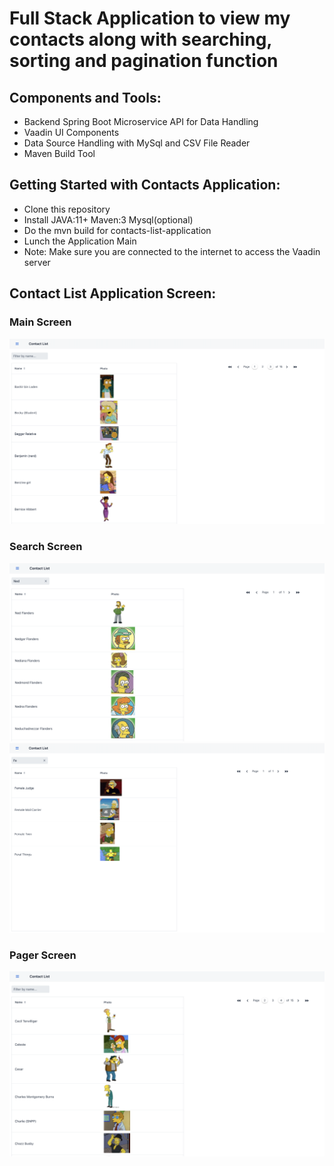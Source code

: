 # Full Stack Application to view my contacts along with searching, sorting and pagination function

## Components and Tools:
 - Backend Spring Boot Microservice API for Data Handling
 - Vaadin UI Components 
 - Data Source Handling with MySql and CSV File Reader
 - Maven Build Tool

## Getting Started with Contacts Application:
- Clone this repository
- Install JAVA:11+ Maven:3 Mysql(optional)
- Do the mvn build for contacts-list-application
- Lunch the Application Main 
- Note: Make sure you are connected to the internet to access the Vaadin server

## Contact List Application Screen:
### Main Screen
![alt text](images/contacts-main-view.png)
### Search Screen
![alt text](images/contacts-search-view2.png)
![alt text](images/contacts-search-view.png)

### Pager Screen
![alt text](images/contacts-pager-view.png)
